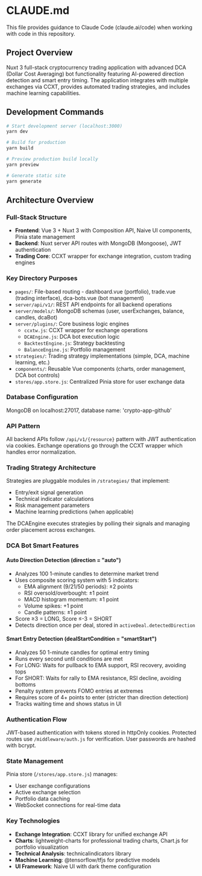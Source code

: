 # CLAUDE.md

This file provides guidance to Claude Code (claude.ai/code) when working with code in this repository.

## Project Overview

Nuxt 3 full-stack cryptocurrency trading application with advanced DCA (Dollar Cost Averaging) bot functionality featuring AI-powered direction detection and smart entry timing. The application integrates with multiple exchanges via CCXT, provides automated trading strategies, and includes machine learning capabilities.

## Development Commands

```bash
# Start development server (localhost:3000)
yarn dev

# Build for production
yarn build

# Preview production build locally
yarn preview

# Generate static site
yarn generate
```

## Architecture Overview

### Full-Stack Structure
- **Frontend**: Vue 3 + Nuxt 3 with Composition API, Naive UI components, Pinia state management
- **Backend**: Nuxt server API routes with MongoDB (Mongoose), JWT authentication
- **Trading Core**: CCXT wrapper for exchange integration, custom trading engines

### Key Directory Purposes

- `pages/`: File-based routing - dashboard.vue (portfolio), trade.vue (trading interface), dca-bots.vue (bot management)
- `server/api/v1/`: REST API endpoints for all backend operations
- `server/models/`: MongoDB schemas (user, userExchanges, balance, candles, dcaBot)
- `server/plugins/`: Core business logic engines
  - `ccxtw.js`: CCXT wrapper for exchange operations
  - `DCAEngine.js`: DCA bot execution logic
  - `BacktestEngine.js`: Strategy backtesting
  - `BalanceEngine.js`: Portfolio management
- `strategies/`: Trading strategy implementations (simple, DCA, machine learning, etc.)
- `components/`: Reusable Vue components (charts, order management, DCA bot controls)
- `stores/app.store.js`: Centralized Pinia store for user exchange data

### Database Configuration

MongoDB on localhost:27017, database name: 'crypto-app-github'

### API Pattern

All backend APIs follow `/api/v1/{resource}` pattern with JWT authentication via cookies. Exchange operations go through the CCXT wrapper which handles error normalization.

### Trading Strategy Architecture

Strategies are pluggable modules in `/strategies/` that implement:
- Entry/exit signal generation
- Technical indicator calculations
- Risk management parameters
- Machine learning predictions (when applicable)

The DCAEngine executes strategies by polling their signals and managing order placement across exchanges.

### DCA Bot Smart Features

#### Auto Direction Detection (direction = "auto")
- Analyzes 100 1-minute candles to determine market trend
- Uses composite scoring system with 5 indicators:
  - EMA alignment (9/21/50 periods): ±2 points
  - RSI oversold/overbought: ±1 point
  - MACD histogram momentum: ±1 point
  - Volume spikes: +1 point
  - Candle patterns: ±1 point
- Score ≥3 = LONG, Score ≤-3 = SHORT
- Detects direction once per deal, stored in `activeDeal.detectedDirection`

#### Smart Entry Detection (dealStartCondition = "smartStart")
- Analyzes 50 1-minute candles for optimal entry timing
- Runs every second until conditions are met
- For LONG: Waits for pullback to EMA support, RSI recovery, avoiding tops
- For SHORT: Waits for rally to EMA resistance, RSI decline, avoiding bottoms
- Penalty system prevents FOMO entries at extremes
- Requires score of 4+ points to enter (stricter than direction detection)
- Tracks waiting time and shows status in UI

### Authentication Flow

JWT-based authentication with tokens stored in httpOnly cookies. Protected routes use `/middleware/auth.js` for verification. User passwords are hashed with bcrypt.

### State Management

Pinia store (`/stores/app.store.js`) manages:
- User exchange configurations
- Active exchange selection
- Portfolio data caching
- WebSocket connections for real-time data

### Key Technologies

- **Exchange Integration**: CCXT library for unified exchange API
- **Charts**: lightweight-charts for professional trading charts, Chart.js for portfolio visualization
- **Technical Analysis**: technicalindicators library
- **Machine Learning**: @tensorflow/tfjs for predictive models
- **UI Framework**: Naive UI with dark theme configuration